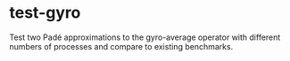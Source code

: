 test-gyro
=========

Test two Padé approximations to the gyro-average operator with different numbers
of processes and compare to existing benchmarks.
